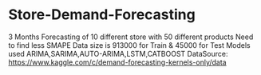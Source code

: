 # Store-Demand-Forecasting
3 Months Forecasting of 10 different store with 50 different products
Need to find less SMAPE
Data size is 913000 for Train & 45000 for Test
Models used ARIMA,SARIMA,AUTO-ARIMA,LSTM,CATBOOST
DataSource: https://www.kaggle.com/c/demand-forecasting-kernels-only/data
